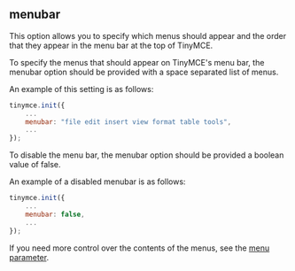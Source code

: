 ## menubar

This option allows you to specify which menus should appear and the order that they appear in the menu bar at the top of TinyMCE.

To specify the menus that should appear on TinyMCE's menu bar, the menubar option should be provided with a space separated list of menus.

An example of this setting is as follows:

```js
tinymce.init({
    ...
    menubar: "file edit insert view format table tools",
    ...
});
```

To disable the menu bar, the menubar option should be provided a boolean value of false.

An example of a disabled menubar is as follows:

```js
tinymce.init({
    ...
    menubar: false,
    ...
});
```

If you need more control over the contents of the menus, see the [menu parameter](#menu).
